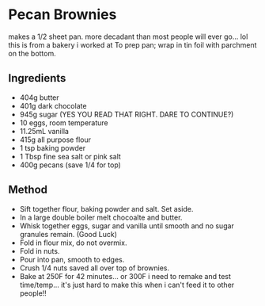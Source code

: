 # Pecan Brownies

makes a 1/2 sheet pan. more decadant than most people will ever go... lol this is from a bakery i worked at 
To prep pan; wrap in tin foil with parchment on the bottom.

## Ingredients

- 404g butter
- 401g dark chocolate
- 945g sugar (YES YOU READ THAT RIGHT. DARE TO CONTINUE?)
- 10 eggs, room temperature
- 11.25mL vanilla
- 415g all purpose flour
- 1 tsp baking powder
- 1 Tbsp fine sea salt or pink salt
- 400g pecans (save 1/4 for top)

## Method 

- Sift together flour, baking powder and salt. Set aside.
- In a large double boiler melt chocoalte and butter.
- Whisk together eggs, sugar and vanilla until smooth and no sugar granules remain. (Good Luck)
- Fold in flour mix, do not overmix.
- Fold in nuts.
- Pour into pan, smooth to edges.
- Crush 1/4 nuts saved all over top of brownies.
- Bake at 250F for 42 minutes... or 300F i need to remake and test time/temp... it's just hard to make this when i can't feed it to other people!!
